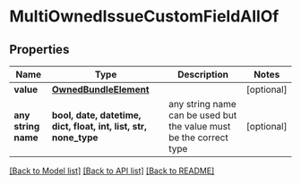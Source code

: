 # MultiOwnedIssueCustomFieldAllOf


## Properties
Name | Type | Description | Notes
------------ | ------------- | ------------- | -------------
**value** | [**OwnedBundleElement**](OwnedBundleElement.md) |  | [optional] 
**any string name** | **bool, date, datetime, dict, float, int, list, str, none_type** | any string name can be used but the value must be the correct type | [optional]

[[Back to Model list]](../README.md#documentation-for-models) [[Back to API list]](../README.md#documentation-for-api-endpoints) [[Back to README]](../README.md)


